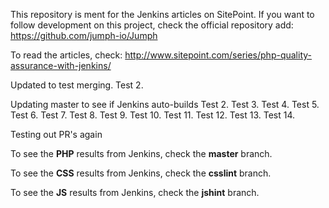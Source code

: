 This repository is ment for the Jenkins articles on SitePoint. If you want to follow development on this project, check the official repository add: https://github.com/jumph-io/Jumph

To read the articles, check: http://www.sitepoint.com/series/php-quality-assurance-with-jenkins/

Updated to test merging.
Test 2.

Updating master to see if Jenkins auto-builds
Test 2.
Test 3.
Test 4.
Test 5.
Test 6.
Test 7.
Test 8.
Test 9.
Test 10.
Test 11.
Test 12.
Test 13.
Test 14.



Testing out PR's again

To see the **PHP** results from Jenkins, check the **master** branch.

To see the **CSS** results from Jenkins, check the **csslint** branch.

To see the **JS** results from Jenkins, check the **jshint** branch.
